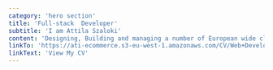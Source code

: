 ```yaml
---
category: 'hero section'
title: 'Full-stack  Developer'
subtitle: 'I am Attila Szaloki'
content: 'Designing, Building and managing a number of European wide clients projects. Complete Full-Stack website build along with associated services including social media and communications campaigns. Creative, flexible and supportive service with practical and strategic consultations.'
linkTo: 'https://ati-ecommerce.s3-eu-west-1.amazonaws.com/CV/Web+Developer+CV+2021.new.pdf' target="_blank"
linkText: 'View My CV'
---
```

